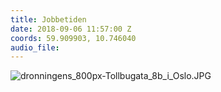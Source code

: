 ```yaml
---
title: Jobbetiden
date: 2018-09-06 11:57:00 Z
coords: 59.909903, 10.746040
audio_file: 
---
```


![dronningens_800px-Tollbugata_8b_i_Oslo.JPG](/uploads/dronningens_800px-Tollbugata_8b_i_Oslo.JPG)
